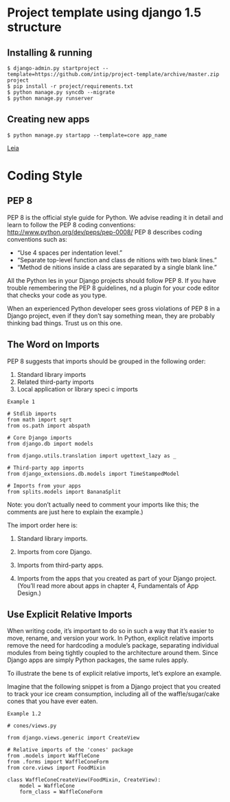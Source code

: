 # Project template using django 1.5 structure

## Installing & running
```
$ django-admin.py startproject --template=https://github.com/intip/project-template/archive/master.zip project
$ pip install -r project/requirements.txt
$ python manage.py syncdb --migrate
$ python manage.py runserver
```

## Creating new apps
```
$ python manage.py startapp --template=core app_name
```

[Leia](https://github.com/lucassimon/django-app-template/)


# Coding Style

## PEP 8

PEP 8 is the official style guide for Python. We advise reading it in detail and learn to follow the
PEP 8 coding conventions: http://www.python.org/dev/peps/pep-0008/
PEP 8 describes coding conventions such as:

+ “Use 4 spaces per indentation level.”
+ “Separate top-level function and class de nitions with two blank lines.”
+ “Method de nitions inside a class are separated by a single blank line.”

All the Python les in your Django projects should follow PEP 8. If you have trouble remembering
the PEP 8 guidelines, nd a plugin for your code editor that checks your code as you type.

When an experienced Python developer sees gross violations of PEP 8 in a Django project, even if
they don’t say something mean, they are probably thinking bad things. Trust us on this one.

## The Word on Imports

PEP 8 suggests that imports should be grouped in the following order:

1. Standard library imports
2. Related third-party imports
3. Local application or library speci c imports

```
Example 1

# Stdlib imports
from math import sqrt
from os.path import abspath

# Core Django imports
from django.db import models

from django.utils.translation import ugettext_lazy as _

# Third-party app imports
from django_extensions.db.models import TimeStampedModel

# Imports from your apps
from splits.models import BananaSplit

```

Note: you don’t actually need to comment your imports like this; the comments are just here to
explain the example.)

The import order here is:

1. Standard library imports.

2. Imports from core Django.

3. Imports from third-party apps.

4. Imports from the apps that you created as part of your Django project. (You’ll read more about apps in chapter 4, Fundamentals of App Design.)


## Use Explicit Relative Imports

When writing code, it’s important to do so in such a way that it’s easier to move, rename, and version
your work. In Python, explicit relative imports remove the need for hardcoding a module’s package,
separating individual modules from being tightly coupled to the architecture around them. Since
Django apps are simply Python packages, the same rules apply.

To illustrate the bene ts of explicit relative imports, let’s explore an example.

Imagine that the following snippet is from a Django project that you created to track your ice cream
consumption, including all of the waffle/sugar/cake cones that you have ever eaten.


```
Example 1.2

# cones/views.py

from django.views.generic import CreateView

# Relative imports of the 'cones' package
from .models import WaffleCone
from .forms import WaffleConeForm
from core.views import FoodMixin

class WaffleConeCreateView(FoodMixin, CreateView):
    model = WaffleCone
    form_class = WaffleConeForm
```
